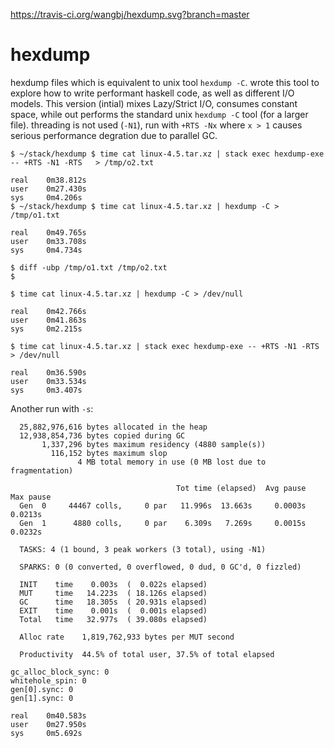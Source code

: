 https://travis-ci.org/wangbj/hexdump.svg?branch=master

# hexdump

hexdump files which is equivalent to unix tool ``hexdump -C``.
wrote this tool to explore how to write performant haskell code, as well as different I/O models.
This version (intial) mixes Lazy/Strict I/O, consumes constant space, while out performs the standard unix ``hexdump -C`` tool (for a larger file).
threading is not used (``-N1``), run with ``+RTS -Nx`` where ``x > 1`` causes serious performance degration due to parallel GC.

```
$ ~/stack/hexdump $ time cat linux-4.5.tar.xz | stack exec hexdump-exe -- +RTS -N1 -RTS   > /tmp/o2.txt

real    0m38.812s
user    0m27.430s
sys     0m4.206s
$ ~/stack/hexdump $ time cat linux-4.5.tar.xz | hexdump -C > /tmp/o1.txt

real    0m49.765s
user    0m33.708s
sys     0m4.734s

$ diff -ubp /tmp/o1.txt /tmp/o2.txt
$

$ time cat linux-4.5.tar.xz | hexdump -C > /dev/null

real    0m42.766s
user    0m41.863s
sys     0m2.215s

$ time cat linux-4.5.tar.xz | stack exec hexdump-exe -- +RTS -N1 -RTS   > /dev/null

real    0m36.590s
user    0m33.534s
sys     0m3.407s

```

Another run with ``-s``:
```
  25,882,976,616 bytes allocated in the heap
  12,938,854,736 bytes copied during GC
       1,337,296 bytes maximum residency (4880 sample(s))
         116,152 bytes maximum slop
               4 MB total memory in use (0 MB lost due to fragmentation)

                                     Tot time (elapsed)  Avg pause  Max pause
  Gen  0     44467 colls,     0 par   11.996s  13.663s     0.0003s    0.0213s
  Gen  1      4880 colls,     0 par    6.309s   7.269s     0.0015s    0.0232s

  TASKS: 4 (1 bound, 3 peak workers (3 total), using -N1)

  SPARKS: 0 (0 converted, 0 overflowed, 0 dud, 0 GC'd, 0 fizzled)

  INIT    time    0.003s  (  0.022s elapsed)
  MUT     time   14.223s  ( 18.126s elapsed)
  GC      time   18.305s  ( 20.931s elapsed)
  EXIT    time    0.001s  (  0.001s elapsed)
  Total   time   32.977s  ( 39.080s elapsed)

  Alloc rate    1,819,762,933 bytes per MUT second

  Productivity  44.5% of total user, 37.5% of total elapsed

gc_alloc_block_sync: 0
whitehole_spin: 0
gen[0].sync: 0
gen[1].sync: 0

real    0m40.583s
user    0m27.950s
sys     0m5.692s
```
